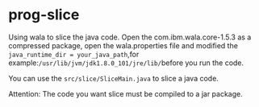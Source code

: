 # prog-slice
Using wala to slice the java code.
Open the com.ibm.wala.core-1.5.3 as a compressed package, open the wala.properties file and modified the `java_runtime_dir = your_java_path`,for example:`/usr/lib/jvm/jdk1.8.0_101/jre/lib/`before you run the code.

You can use the `src/slice/SliceMain.java` to slice a java code.

Attention: The code you want slice must be compiled to a jar package.

